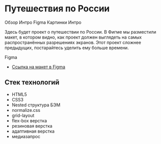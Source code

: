 # Путешествия по России

Обзор
Интро
Figma
Картинки
Интро

Здесь будет проект о путешествии по России. В Фигме мы разместили макет, в котором видно, как проект должен выглядеть на самых распространённых разрешениях экранов. Этот проект сложнее предыдущих, постарайтесь уделить ему больше времени.

Figma

* [Ссылка на макет в Figma](https://www.figma.com/file/5S2WSbEFL6awjVWJ0NWL8Q/Sprint-3_-Russia-_-desktop-mobile?node-id=28503%3A0)

## Стек технологий

- HTML5
- CSS3
- Nested структура БЭМ
- normalize.css
- grid-layout
- flex-box верстка
- резиновая верстка
- адаптивная верстка
- медиазапрос
